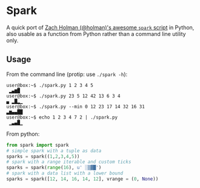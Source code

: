 Spark
=====
A quick port of [Zach Holman (@holman)'s awesome `spark` script](https://github.com/holman/spark) in Python, also usable as a function from Python rather than a command line utility only.

Usage
-----
From the command line (protip: use `./spark -h`):

```
user@box:~$ ./spark.py 1 2 3 4 5
 ▂▄▆█
user@box:~$ ./spark.py 23 5 12 42 13 6 3 4
▄ ▂█▂▁  
user@box:~$ ./spark.py --min 0 12 23 17 14 32 16 31
▃▆▄▄██
user@box:~$ echo 1 2 3 4 7 2 | ./spark.py
 ▁▃▄█▁
```

From python:

```python
from spark import spark
# simple spark with a tuple as data
sparks = spark((1,2,3,4,5))
# spark with a range iterable and custom ticks
sparks = spark(range(16), u' ░▒▓█')
# spark with a data list with a lower bound
sparks = spark([12, 14, 16, 14, 12], vrange = (0, None))
```

